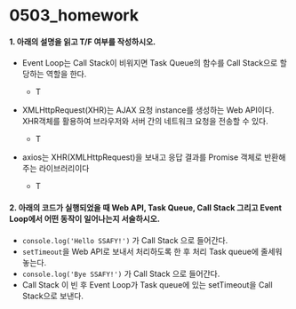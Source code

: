 # 0503_homework



#### 1.  아래의 설명을 읽고 T/F 여부를 작성하시오.

- Event Loop는 Call Stack이 비워지면 Task Queue의 함수를 Call Stack으로 할당하는 역할을 한다.
  - T

- XMLHttpRequest(XHR)는 AJAX 요청 instance를 생성하는 Web API이다.  XHR객체를 활용하여 브라우저와 서버 간의 네트워크 요청을 전송할 수 있다.
  - T

- axios는 XHR(XMLHttpRequest)을 보내고 응답 결과를 Promise 객체로 반환해주는 라이브러리이다
  - T






#### 2. 아래의 코드가 실행되었을 때 Web API, Task Queue, Call Stack 그리고 Event Loop에서 어떤 동작이 일어나는지 서술하시오.

- `console.log('Hello SSAFY!')` 가 Call Stack 으로 들어간다.
- `setTimeout`을 Web API로 보내서 처리하도록 한 후 처리 Task queue에 줄세워놓는다.
- `console.log('Bye SSAFY!')` 가 Call Stack 으로 들어간다.
- Call Stack 이 빈 후 Event Loop가 Task queue에 있는 setTimeout을 Call Stack으로 보낸다.

